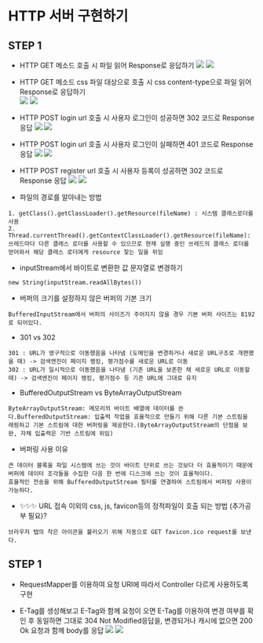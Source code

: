 # HTTP 서버 구현하기

## STEP 1
- HTTP GET 메소드 호출 시 파일 읽어 Response로 응답하기 
![](https://user-images.githubusercontent.com/63947424/166715523-eae39b97-d4f9-4b9b-a9c2-8d99a5ac628e.png)
![](https://user-images.githubusercontent.com/63947424/166715531-703af3ae-c513-404a-9aa4-b7d37142a71c.png)

- HTTP GET 메소드 css 파일 대상으로 호출 시 css content-type으로 파일 읽어 Response로 응답하기  
![](https://user-images.githubusercontent.com/63947424/166715554-6b1521f6-2d1e-4746-8c01-6a657d5cb38b.png)
![](https://user-images.githubusercontent.com/63947424/166715557-78d91177-d7b3-4088-8767-d883da8d4a89.png)

- HTTP POST login url 호출 시 사용자 로그인이 성공하면 302 코드로 Response 응답
![](https://user-images.githubusercontent.com/63947424/166715536-f860a26c-b028-4869-947e-9b7f7210381c.png)
![](https://user-images.githubusercontent.com/63947424/166715560-058569a5-5c87-4409-872c-15936b03bba5.png)

- HTTP POST login url 호출 시 사용자 로그인이 실패하면 401 코드로 Response 응답
![](https://user-images.githubusercontent.com/63947424/166717153-69c6110e-e35f-4d9d-a251-aacb3b9fb518.png)
![](https://user-images.githubusercontent.com/63947424/166717158-bb4af74e-9b32-4a55-b8eb-d5fcc8c0e238.png)

- HTTP POST register url 호출 시 사용자 등록이 성공하면 302 코드로 Response 응답
![](https://user-images.githubusercontent.com/63947424/166715543-89f7cba5-5c08-4ea5-a45c-d728c773a08a.png)
![](https://user-images.githubusercontent.com/63947424/166715564-0f0609c3-ac31-4e3b-9896-e77e5877b17c.png)


- 파일의 경로를 알아내는 방법
```
1. getClass().getClassLoader().getResource(fileName) : 시스템 클래스로더를 사용
2. Thread.currentThread().getContextClassLoader().getResource(fileName): 쓰레드마다 다른 클래스 로더를 사용할 수 있으므로 현재 실행 중인 쓰레드의 클래스 로더를 얻어와서 해당 클래스 로더에게 resource 찾는 일을 위임
```
- inputStream에서 바이트로 변환한 값 문자열로 변경하기 
```
new String(inputStream.readAllBytes())
```
- 버퍼의 크기를 설정하지 않은 버퍼의 기본 크기
```
BufferedInputStream에서 버퍼의 사이즈가 주어지지 않을 경우 기본 버퍼 사이즈는 8192로 되어있다. 
```
- 301 vs 302 
```
301 : URL가 영구적으로 이동했음을 나타냄 (도메인을 변경하거나 새로운 URL구조로 개편했을 때) -> 검색엔진이 페이지 랭킹, 평가점수를 새로운 URL로 이동 
302 : URL가 일시적으로 이동했음을 나타냄 (기존 URL을 보존한 채 새로운 URL로 이동할 때) -> 검색엔진이 페이지 랭킹, 평가점수 등 기존 URL에 그대로 유지
```
- BufferedOutputStream vs ByteArrayOutputStream 
```
ByteArrayOutputStream: 메모리의 바이트 배열에 데이터를 쓴다.BufferedOutputStream: 입출력 작업을 효율적으로 만들기 위해 다른 기본 스트림을 래핑하고 기본 스트림에 대한 버퍼링을 제공한다.(ByteArrayOutputStream의 단점을 보완, 자체 입출력은 기반 스트림에 위임)
```
- 버퍼링 사용 이유
```
큰 데이터 블록을 파일 시스템에 쓰는 것이 바이트 단위로 쓰는 것보다 더 효율적이기 때문에 버퍼에 데이터 조각들을 수집한 다음 한 번에 디스크에 쓰는 것이 효율적이다.
효율적인 전송을 위해 BufferedOutputStream 필터를 연결하여 스트림에서 버퍼링 사용이 가능하다.
```
- ✨✨✨ URL 접속 이외의 css, js, favicon등의 정적파일이 호출 되는 방법 (추가공부 필요)?
```
브라우저 탭의 작은 아이콘을 불러오기 위해 자동으로 GET favicon.ico request를 보낸다. 
```


## STEP 1
- RequestMapper를 이용하여 요청 URI에 따라서 Controller 다르게 사용하도록 구현

- E-Tag를 생성해보고 E-Tag와 함께 요청이 오면 E-Tag를 이용하여 변경 여부를 확인 후 동일하면 그대로 304 Not Modified응답을, 변경되거나 캐시에 없으면 200 Ok 요청과 함께 body를 응답
![](https://user-images.githubusercontent.com/63947424/167609637-3efeab43-7a36-4fda-9bc5-623f6677b1f3.png)
![](https://user-images.githubusercontent.com/63947424/167609641-cc02da38-f255-477d-90ac-1aef1e8ac78f.png)


